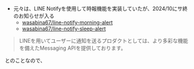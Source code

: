 - 元々は、LINE Notifyを使用して時報機能を実装していたが、2024/10にサ終のお知らせが入る
  - [wasabina67/line-notify-morning-alert](https://github.com/wasabina67/line-notify-morning-alert)
  - [wasabina67/line-notify-sleep-alert](https://github.com/wasabina67/line-notify-sleep-alert)

> LINEを用いてユーザーに通知を送るプロダクトとしては、より多彩な機能を備えたMessaging APIを提供しております。

とのことなので、
